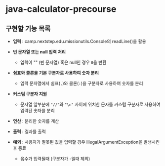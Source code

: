# java-calculator-precourse

## 구현할 기능 목록

- **입력** : camp.nextstep.edu.missionutils.Console의 readLine()을 활용
- **빈 문자열 또는 null 입력 처리**
  + 입력이 "" (빈 문자열) 혹은 null인 경우 `0`을 반환
-  **쉼표와 콜론을 기본 구분자로 사용하여 숫자 분리**
   + 입력 문자열에서 쉼표(`,`)와 콜론(`:`)을 구분자로 사용하여 숫자를 분리
-  **커스텀 구분자 지원**
   + 문자열 앞부분에 `"//"`와 `"\n"` 사이에 위치한 문자를 커스텀 구분자로 사용하여 입력된 숫자를 분리
-  **연산** : 분리한 숫자를 계산
-  **출력** : 결과를 출력

- **예외** : 사용자가 잘못된 값을 입력할 경우 IllegalArgumentException을 발생시킨 후 종료
  + 음수가 입력될때 (구분자가 -일때 제외)

